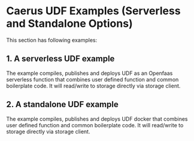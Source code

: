 # Caerus UDF Examples (Serverless and Standalone Options) 

This section has following examples:

## 1. A serverless UDF example
The example compiles, publishes and deploys UDF as an Openfaas serverless function that combines user defined function and common boilerplate code. It will read/write to storage directly via storage client.

## 2. A standalone UDF example
The example compiles, publishes and deploys UDF docker that combines user defined function and common boilerplate code. It will read/write to storage directly via storage client.

